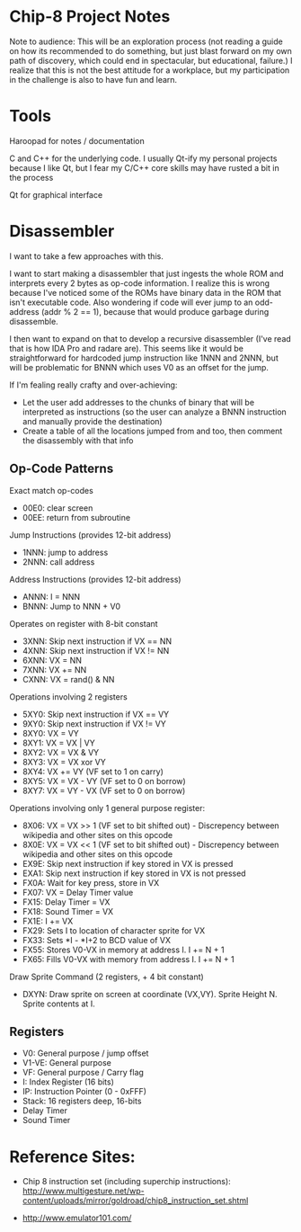 # Chip-8 Project Notes

Note to audience:  This will be an exploration process (not reading a guide on how its recommended to do something, but just blast forward on my own path of discovery, which could end in spectacular, but educational, failure.)  I realize that this is not the best attitude for a workplace, but my participation in the challenge is also to have fun and learn.

# Tools

Haroopad for notes / documentation

C and C\+\+ for the underlying code.  I usually Qt-ify my personal projects because I like Qt, but I fear my C/C++ core skills may have rusted a bit in the process

Qt for graphical interface

# Disassembler

I want to take a few approaches with this.

I want to start making a disassembler that just ingests the whole ROM and interprets every 2 bytes as op-code information.  I realize this is wrong because I've noticed some of the ROMs have binary data in the ROM that isn't executable code.  Also wondering if code will ever jump to an odd-address (addr % 2 == 1), because that would produce garbage during disassemble.

I then want to expand on that to develop a recursive disassembler (I've read that is how IDA Pro and radare are).  This seems like it would be straightforward for hardcoded jump instruction like 1NNN and 2NNN, but will be problematic for BNNN which uses V0 as an offset for the jump.

If I'm fealing really crafty and over-achieving:

* Let the user add addresses to the chunks of binary that will be interpreted as instructions (so the user can analyze a BNNN instruction and manually provide the destination)
* Create a table of all the locations jumped from and too, then comment the disassembly with that info

## Op-Code Patterns

Exact match op-codes

* 00E0: clear screen
* 00EE: return from subroutine

Jump Instructions (provides 12-bit address)

* 1NNN: jump to address
* 2NNN: call address

Address Instructions (provides 12-bit address)

* ANNN: I = NNN
* BNNN: Jump to NNN + V0

Operates on register with 8-bit constant

* 3XNN: Skip next instruction if VX == NN
* 4XNN: Skip next instruction if VX != NN
* 6XNN: VX = NN
* 7XNN: VX += NN
* CXNN: VX = rand() & NN

Operations involving 2 registers
* 5XY0: Skip next instruction if VX == VY
* 9XY0: Skip next instruction if VX != VY
* 8XY0: VX = VY
* 8XY1: VX = VX | VY
* 8XY2: VX = VX & VY
* 8XY3: VX = VX xor VY
* 8XY4: VX += VY (VF set to 1 on carry)
* 8XY5: VX = VX - VY (VF set to 0 on borrow)
* 8XY7: VX = VY - VX (VF set to 0 on borrow)

Operations involving only 1 general purpose register:

* 8X06: VX = VX >> 1 (VF set to bit shifted out) - Discrepency between wikipedia and other sites on this opcode
* 8X0E: VX = VX << 1 (VF set to bit shifted out) - Discrepency between wikipedia and other sites on this opcode
* EX9E: Skip next instruction if key stored in VX is pressed
* EXA1: Skip next instruction if key stored in VX is not pressed
* FX0A: Wait for key press, store in VX
* FX07: VX = Delay Timer value
* FX15: Delay Timer = VX
* FX18: Sound Timer = VX
* FX1E: I += VX
* FX29: Sets I to location of character sprite for VX
* FX33: Sets *I - *I+2 to BCD value of VX
* FX55: Stores V0-VX in memory at address I.  I += N + 1
* FX65: Fills V0-VX with memory from address I.  I += N + 1

Draw Sprite Command (2 registers, + 4 bit constant)

* DXYN: Draw sprite on screen at coordinate (VX,VY).  Sprite Height N.  Sprite contents at I.

## Registers

* V0: General purpose / jump offset 
* V1-VE: General purpose
* VF: General purpose / Carry flag
* I: Index Register (16 bits)
* IP: Instruction Pointer (0 - 0xFFF)
* Stack:  16 registers deep, 16-bits
* Delay Timer
* Sound Timer



# Reference Sites:

* Chip 8 instruction set (including superchip instructions):  http://www.multigesture.net/wp-content/uploads/mirror/goldroad/chip8_instruction_set.shtml

* http://www.emulator101.com/
